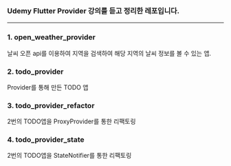 ### Udemy Flutter Provider 강의를 듣고 정리한 레포입니다.
<hr/>

### 1. open_weather_provider
<p>날씨 오픈 api를 이용하여 지역을 검색하여 해당 지역의 날씨 정보를 볼 수 있는 앱.</p>

### 2. todo_provider
<p>Provider를 통해 만든 TODO 앱</p>

### 3. todo_provider_refactor
<p>2번의 TODO앱을 ProxyProvider를 통한 리팩토링</p>

### 4. todo_provider_state
<p>2번의 TODO앱을 StateNotifier를 통한 리팩토링</p>
